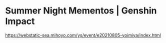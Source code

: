 # Summer Night Mementos | Genshin Impact
https://webstatic-sea.mihoyo.com/ys/event/e20210805-yoimiya/index.html